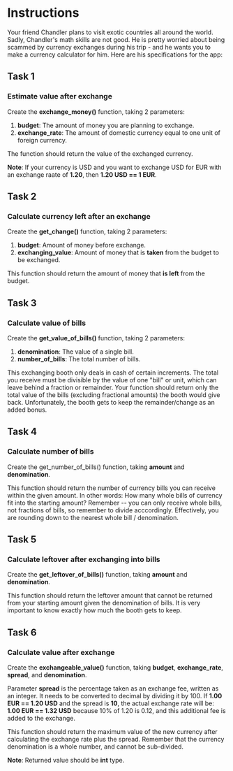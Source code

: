 # Instructions

Your friend Chandler plans to visit exotic countries all around the world. Sadly, Chandler's math skills are not good. He is pretty worried about being scammed by currency exchanges during his trip - and he wants you to make a currency calculator for him. Here are his specifications for the app:

## Task 1

### Estimate value after exchange

Create the **exchange_money()** function, taking 2 parameters:

1. **budget**: The amount of money you are planning to exchange.
2. **exchange_rate**: The amount of domestic currency equal to one unit of foreign currency.

The function should return the value of the exchanged currency.

**Note**: If your currency is USD and you want to exchange USD for EUR with an exchange raate of **1.20**, then **1.20 USD == 1 EUR**.

## Task 2

### Calculate currency left after an exchange

Create the **get_change()** function, taking 2 parameters:

1. **budget**: Amount of money before exchange.
2. **exchanging_value**: Amount of money that is **taken** from the budget to be exchanged.

This function should return the amount of money that **is left** from the budget.

## Task 3

### Calculate value of bills

Create the **get_value_of_bills()** function, taking 2 parameters:

1. **denomination**: The value of a single bill.
2. **number_of_bills**: The total number of bills.

This exchanging booth only deals in cash of certain increments. The total you receive must be divisible by the value of one "bill" or unit, which can leave behind a fraction or remainder. Your function should return only the total value of the bills (excluding fractional amounts) the booth would give back. Unfortunately, the booth gets to keep the remainder/change as an added bonus.

## Task 4

### Calculate number of bills

Create the get_number_of_bills() function, taking **amount** and **denomination**.

This function should return the number of currency bills you can receive within the given amount. In other words: How many whole bills of currency fit into the starting amount? Remember -- you can only receive whole bills, not fractions of bills, so remember to divide acccordingly. Effectively, you are rounding down to the nearest whole bill / denomination.

## Task 5

### Calculate leftover after exchanging into bills

Create the **get_leftover_of_bills()** function, taking **amount** and **denomination**.

This function should return the leftover amount that cannot be returned from your starting amount given the denomination of bills. It is very important to know exactly how much the booth gets to keep.

## Task 6

### Calculate value after exchange

Create the **exchangeable_value()** function, taking **budget**, **exchange_rate**, **spread**, and **denomination**.

Parameter **spread** is the percentage taken as an exchange fee, written as an integer. It needs to be converted to decimal by dividing it by 100. If **1.00 EUR == 1.20 USD** and the spread is **10**, the actual exchange rate will be: **1.00 EUR == 1.32 USD** because 10% of 1.20 is 0.12, and this additional fee is added to the exchange.

This function should return the maximum value of the new currency after calculating the exchange rate plus the spread. Remember that the currency denomination is a whole number, and cannot be sub-divided.

**Note**: Returned value should be **int** type.

